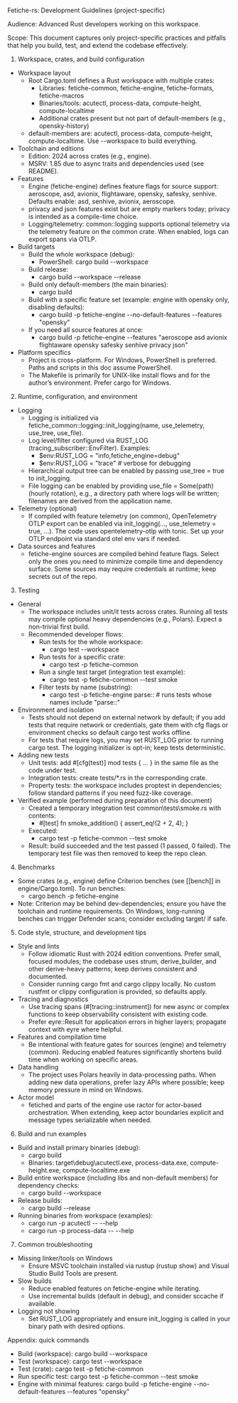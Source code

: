 Fetiche-rs: Development Guidelines (project-specific)

Audience: Advanced Rust developers working on this workspace.

Scope: This document captures only project-specific practices and pitfalls that help you build, test, and extend the codebase effectively.

1. Workspace, crates, and build configuration
- Workspace layout
  - Root Cargo.toml defines a Rust workspace with multiple crates:
    - Libraries: fetiche-common, fetiche-engine, fetiche-formats, fetiche-macros
    - Binaries/tools: acutectl, process-data, compute-height, compute-localtime
    - Additional crates present but not part of default-members (e.g., opensky-history)
  - default-members are: acutectl, process-data, compute-height, compute-localtime. Use --workspace to build everything.
- Toolchain and editions
  - Edition: 2024 across crates (e.g., engine).
  - MSRV: 1.85 due to async traits and dependencies used (see README). 
- Features
  - Engine (fetiche-engine) defines feature flags for source support: aeroscope, asd, avionix, flightaware, opensky, safesky, senhive. Defaults enable: asd, senhive, avionix, aeroscope.
  - privacy and json features exist but are empty markers today; privacy is intended as a compile-time choice.
  - Logging/telemetry: common::logging supports optional telemetry via the telemetry feature on the common crate. When enabled, logs can export spans via OTLP.
- Build targets
  - Build the whole workspace (debug):
    - PowerShell: cargo build --workspace
  - Build release:
    - cargo build --workspace --release
  - Build only default-members (the main binaries):
    - cargo build
  - Build with a specific feature set (example: engine with opensky only, disabling defaults):
    - cargo build -p fetiche-engine --no-default-features --features "opensky"
  - If you need all source features at once:
    - cargo build -p fetiche-engine --features "aeroscope asd avionix flightaware opensky safesky senhive privacy json"
- Platform specifics
  - Project is cross-platform. For Windows, PowerShell is preferred. Paths and scripts in this doc assume PowerShell.
  - The Makefile is primarily for UNIX-like install flows and for the author’s environment. Prefer cargo for Windows.

2. Runtime, configuration, and environment
- Logging
  - Logging is initialized via fetiche_common::logging::init_logging(name, use_telemetry, use_tree, use_file).
  - Log level/filter configured via RUST_LOG (tracing_subscriber::EnvFilter). Examples:
    - $env:RUST_LOG = "info,fetiche_engine=debug"
    - $env:RUST_LOG = "trace"  # verbose for debugging
  - Hierarchical output tree can be enabled by passing use_tree = true to init_logging.
  - File logging can be enabled by providing use_file = Some(path) (hourly rotation), e.g., a directory path where logs will be written; filenames are derived from the application name.
- Telemetry (optional)
  - If compiled with feature telemetry (on common), OpenTelemetry OTLP export can be enabled via init_logging(..., use_telemetry = true, ...). The code uses opentelemetry-otlp with tonic. Set up your OTLP endpoint via standard otel env vars if needed.
- Data sources and features
  - fetiche-engine sources are compiled behind feature flags. Select only the ones you need to minimize compile time and dependency surface. Some sources may require credentials at runtime; keep secrets out of the repo.

3. Testing
- General
  - The workspace includes unit/it tests across crates. Running all tests may compile optional heavy dependencies (e.g., Polars). Expect a non-trivial first build.
  - Recommended developer flows:
    - Run tests for the whole workspace:
      - cargo test --workspace
    - Run tests for a specific crate:
      - cargo test -p fetiche-common
    - Run a single test target (integration test example):
      - cargo test -p fetiche-common --test smoke
    - Filter tests by name (substring):
      - cargo test -p fetiche-engine parse::  # runs tests whose names include "parse::"
- Environment and isolation
  - Tests should not depend on external network by default; if you add tests that require network or credentials, gate them with cfg flags or environment checks so default cargo test works offline.
  - For tests that require logs, you may set RUST_LOG prior to running cargo test. The logging initializer is opt-in; keep tests deterministic.
- Adding new tests
  - Unit tests: add #[cfg(test)] mod tests { ... } in the same file as the code under test.
  - Integration tests: create tests/*.rs in the corresponding crate.
  - Property tests: the workspace includes proptest in dependencies; follow standard patterns if you need fuzz-like coverage.
- Verified example (performed during preparation of this document)
  - Created a temporary integration test common\tests\smoke.rs with contents:
    - #[test]
      fn smoke_addition() { assert_eq!(2 + 2, 4); }
  - Executed:
    - cargo test -p fetiche-common --test smoke
  - Result: build succeeded and the test passed (1 passed, 0 failed). The temporary test file was then removed to keep the repo clean.

4. Benchmarks
- Some crates (e.g., engine) define Criterion benches (see [[bench]] in engine/Cargo.toml). To run benches:
  - cargo bench -p fetiche-engine
- Note: Criterion may be behind dev-dependencies; ensure you have the toolchain and runtime requirements. On Windows, long-running benches can trigger Defender scans; consider excluding target/ if safe.

5. Code style, structure, and development tips
- Style and lints
  - Follow idiomatic Rust with 2024 edition conventions. Prefer small, focused modules; the codebase uses strum, derive_builder, and other derive-heavy patterns; keep derives consistent and documented.
  - Consider running cargo fmt and cargo clippy locally. No custom rustfmt or clippy configuration is provided, so defaults apply.
- Tracing and diagnostics
  - Use tracing spans (#[tracing::instrument]) for new async or complex functions to keep observability consistent with existing code.
  - Prefer eyre::Result for application errors in higher layers; propagate context with eyre where helpful.
- Features and compilation time
  - Be intentional with feature gates for sources (engine) and telemetry (common). Reducing enabled features significantly shortens build time when working on specific areas.
- Data handling
  - The project uses Polars heavily in data-processing paths. When adding new data operations, prefer lazy APIs where possible; keep memory pressure in mind on Windows.
- Actor model
  - fetiched and parts of the engine use ractor for actor-based orchestration. When extending, keep actor boundaries explicit and message types serializable when needed.

6. Build and run examples
- Build and install primary binaries (debug):
  - cargo build
  - Binaries: target\debug\acutectl.exe, process-data.exe, compute-height.exe, compute-localtime.exe
- Build entire workspace (including libs and non-default members) for dependency checks:
  - cargo build --workspace
- Release builds:
  - cargo build --release
- Running binaries from workspace (examples):
  - cargo run -p acutectl -- --help
  - cargo run -p process-data -- --help

7. Common troubleshooting
- Missing linker/tools on Windows
  - Ensure MSVC toolchain installed via rustup (rustup show) and Visual Studio Build Tools are present.
- Slow builds
  - Reduce enabled features on fetiche-engine while iterating.
  - Use incremental builds (default in debug), and consider sccache if available.
- Logging not showing
  - Set RUST_LOG appropriately and ensure init_logging is called in your binary path with desired options.

Appendix: quick commands
- Build (workspace): cargo build --workspace
- Test (workspace): cargo test --workspace
- Test (crate): cargo test -p fetiche-common
- Run specific test: cargo test -p fetiche-common --test smoke
- Engine with minimal features: cargo build -p fetiche-engine --no-default-features --features "opensky"
